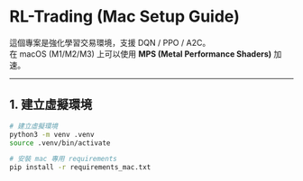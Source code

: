 # RL-Trading (Mac Setup Guide)

這個專案是強化學習交易環境，支援 DQN / PPO / A2C。  
在 macOS (M1/M2/M3) 上可以使用 **MPS (Metal Performance Shaders)** 加速。  

---

## 1. 建立虛擬環境

```bash
# 建立虛擬環境
python3 -m venv .venv
source .venv/bin/activate

# 安裝 mac 專用 requirements
pip install -r requirements_mac.txt
